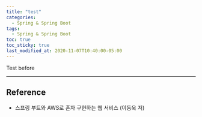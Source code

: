 ```yaml
---
title: "test"
categories:
  - Spring & Spring Boot
tags:
  - Spring & Spring Boot
toc: true
toc_sticky: true
last_modified_at: 2020-11-07T10:40:00-05:00
---
```


Test before

---

## Reference

* 스프링 부트와 AWS로 혼자 구현하는 웹 서비스 (이동욱 저)
